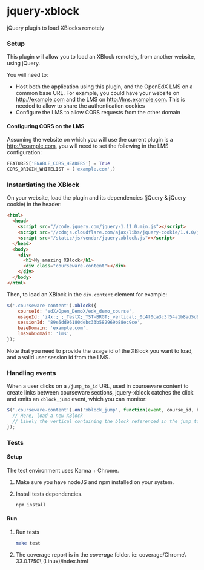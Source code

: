 jquery-xblock
=============

jQuery plugin to load XBlocks remotely

### Setup

This plugin will allow you to load an XBlock remotely, from another website, using jQuery.

You will need to:

* Host both the application using this plugin, and the OpenEdX LMS on a common base URL. For example, you could have your website on http://example.com and the LMS on http://lms.example.com. This is needed to allow to share the authentication cookies
* Configure the LMS to allow CORS requests from the other domain

#### Configuring CORS on the LMS

Assuming the website on which you will use the current plugin is a http://example.com, you will need to set the following in the LMS configuration:

```python
FEATURES['ENABLE_CORS_HEADERS'] = True
CORS_ORIGIN_WHITELIST = ('example.com',)
```

### Instantiating the XBlock

On your website, load the plugin and its dependencies (jQuery & jQuery cookie) in the header:

```html
<html>
  <head>
    <script src="//code.jquery.com/jquery-1.11.0.min.js"></script>
    <script src="//cdnjs.cloudflare.com/ajax/libs/jquery-cookie/1.4.0/jquery.cookie.min.js"></script>
    <script src="/static/js/vendor/jquery.xblock.js"></script>
  </head>
  <body>
    <div>
      <h1>My amazing XBlock</h1>
      <div class="courseware-content"></div>
    </div>
  </body>
</html>
```

Then, to load an XBlock in the `div.content` element for example:

```js
$('.courseware-content').xblock({
    courseId: 'edX/Open_DemoX/edx_demo_course',
    usageId: 'i4x:;_;_TestX;_TST-BRGT;_vertical;_0c4f0ca3c3f54a1b8ad5d9830c1d16b0',
    sessionId: '89e5dd96180debc33b582969b88ec9ce',
    baseDomain: 'example.com',
    lmsSubDomain: 'lms',
});
```

Note that you need to provide the usage id of the XBlock you want to load, and a valid user session id from the LMS.

### Handling events

When a user clicks on a `/jump_to_id` URL, used in courseware content to create links between courseware sections,
jquery-xblock catches the click and emits an `xblock_jump` event, which you can monitor:

```js
$('.courseware-content').on('xblock_jump', function(event, course_id, block_type, block_id) {
  // Here, load a new XBlock
  // Likely the vertical containing the block referenced in the jump_to_id
});
```

### Tests

#### Setup

The test environment uses Karma + Chrome.

1. Make sure you have nodeJS and npm installed on your system.
2. Install tests dependencies.

   ```sh
   npm install
   ```

#### Run

1. Run tests

   ```sh
   make test
   ```

2. The coverage report is in the *coverage* folder. ie: coverage/Chrome\ 33.0.1750\ \(Linux\)/index.html
